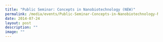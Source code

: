 ```yaml
---
title: "Public Seminar: Concepts in Nanobiotechnology (NEW)"
permalink: /media/events/Public-Seminar-Concepts-in-Nanobiotechnology-NEW/
date: 2014-07-24
layout: post
description: ""
image: ""
---
```


